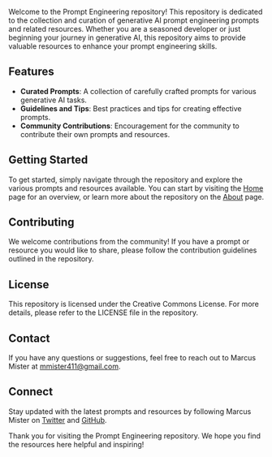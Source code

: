 Welcome to the Prompt Engineering repository! This repository is dedicated to the collection and curation of generative AI prompt engineering prompts and related resources. Whether you are a seasoned developer or just beginning your journey in generative AI, this repository aims to provide valuable resources to enhance your prompt engineering skills.

## Features

- **Curated Prompts**: A collection of carefully crafted prompts for various generative AI tasks.
- **Guidelines and Tips**: Best practices and tips for creating effective prompts.
- **Community Contributions**: Encouragement for the community to contribute their own prompts and resources.

## Getting Started

To get started, simply navigate through the repository and explore the various prompts and resources available. You can start by visiting the [Home](/) page for an overview, or learn more about the repository on the [About](/about) page.

## Contributing

We welcome contributions from the community! If you have a prompt or resource you would like to share, please follow the contribution guidelines outlined in the repository.

## License

This repository is licensed under the Creative Commons License. For more details, please refer to the LICENSE file in the repository.

## Contact

If you have any questions or suggestions, feel free to reach out to Marcus Mister at mmister411@gmail.com.

## Connect

Stay updated with the latest prompts and resources by following Marcus Mister on [Twitter](https://twitter.com/marcus.t.mister) and [GitHub](https://github.com/mmister411).

Thank you for visiting the Prompt Engineering repository. We hope you find the resources here helpful and inspiring!
